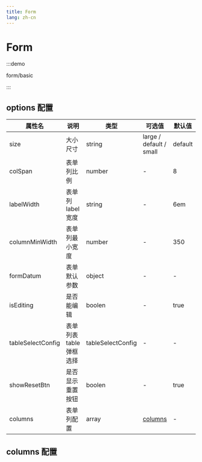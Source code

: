 ```yaml
---
title: Form
lang: zh-cn
---
```


# Form

:::demo

form/basic

:::

## options 配置
| 属性名    | 说明     | 类型     | 可选值      | 默认值    |
| ------------------------- | --------------------------------------------------------------------------------------------------------------------------------------------------------------------------------------------------------------------------------------------------------------------------- | --------------------------------------------------- | --------------------------------------------------- | ----------------------------------------------------|
| size | 大小尺寸 | string | large / default / small | default |
| colSpan | 表单列比例 | number | - | 8 |
| labelWidth | 表单列label宽度 | string | - | 6em |
| columnMinWidth | 表单列最小宽度 | number | - | 350 |
| formDatum | 表单默认参数 | object | - | - |
| isEditing | 是否能编辑 | boolen | - | true |
| tableSelectConfig | 表单列表table弹框选择 | tableSelectConfig | - | - |
| showResetBtn | 是否显示重置按钮 | boolen | - | true |
| columns | 表单列配置 | array | [columns](./form#columns-配置) | - |


## columns 配置